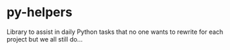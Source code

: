 # py-helpers
Library to assist in daily Python tasks that no one wants to rewrite for each project but we all still do...
